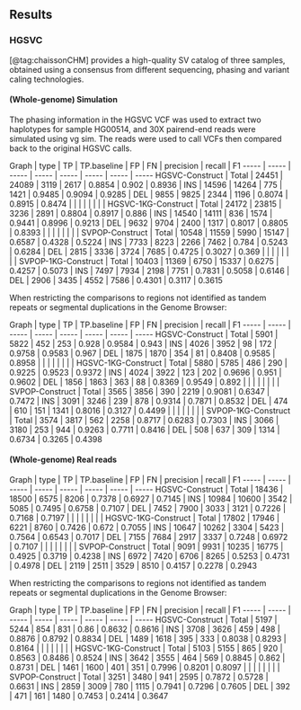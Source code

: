 ## Results

### HGSVC

[@tag:chaissonCHM] provides a high-quality SV catalog of three samples, obtained using a consensus from different sequencing, phasing and variant caling technologies. 



#### (Whole-genome) Simulation

The phasing information in the HGSVC VCF was used to extract two haplotypes for sample HG00514, and 30X pairend-end reads were simulated using vg sim.  The reads were used to call VCFs then compared back to the original HGSVC calls.

Graph | type | TP | TP.baseline | FP | FN | precision | recall | F1
----- | ----- | ----- | ----- | ----- | ----- | ----- | ----- 
HGSVC-Construct | Total | 24451 | 24089 | 3119 | 2617 | 0.8854 | 0.902 | 0.8936
 | INS | 14596 | 14264 | 775 | 1421 | 0.9485 | 0.9094 | 0.9285
 | DEL | 9855 | 9825 | 2344 | 1196 | 0.8074 | 0.8915 | 0.8474
 |  |  |  |  |  |  |  | 
HGSVC-1KG-Construct | Total | 24172 | 23815 | 3236 | 2891 | 0.8804 | 0.8917 | 0.886
 | INS | 14540 | 14111 | 836 | 1574 | 0.9441 | 0.8996 | 0.9213
 | DEL | 9632 | 9704 | 2400 | 1317 | 0.8017 | 0.8805 | 0.8393
 |  |  |  |  |  |  |  | 
SVPOP-Construct | Total | 10548 | 11559 | 5990 | 15147 | 0.6587 | 0.4328 | 0.5224
 | INS | 7733 | 8223 | 2266 | 7462 | 0.784 | 0.5243 | 0.6284
 | DEL | 2815 | 3336 | 3724 | 7685 | 0.4725 | 0.3027 | 0.369
 |  |  |  |  |  |  |  | 
SVPOP-1KG-Construct | Total | 10403 | 11369 | 6750 | 15337 | 0.6275 | 0.4257 | 0.5073
 | INS | 7497 | 7934 | 2198 | 7751 | 0.7831 | 0.5058 | 0.6146
 | DEL | 2906 | 3435 | 4552 | 7586 | 0.4301 | 0.3117 | 0.3615

When restricting the comparisons to regions not identified as tandem repeats or segmental duplications in the Genome Browser:

Graph | type | TP | TP.baseline | FP | FN | precision | recall | F1
----- | ----- | ----- | ----- | ----- | ----- | ----- | ----- 
HGSVC-Construct | Total | 5901 | 5822 | 452 | 253 | 0.928 | 0.9584 | 0.943
 | INS | 4026 | 3952 | 98 | 172 | 0.9758 | 0.9583 | 0.967
 | DEL | 1875 | 1870 | 354 | 81 | 0.8408 | 0.9585 | 0.8958
 |  |  |  |  |  |  |  | 
HGSVC-1KG-Construct | Total | 5880 | 5785 | 486 | 290 | 0.9225 | 0.9523 | 0.9372
 | INS | 4024 | 3922 | 123 | 202 | 0.9696 | 0.951 | 0.9602
 | DEL | 1856 | 1863 | 363 | 88 | 0.8369 | 0.9549 | 0.892
 |  |  |  |  |  |  |  | 
SVPOP-Construct | Total | 3565 | 3856 | 390 | 2219 | 0.9081 | 0.6347 | 0.7472
 | INS | 3091 | 3246 | 239 | 878 | 0.9314 | 0.7871 | 0.8532
 | DEL | 474 | 610 | 151 | 1341 | 0.8016 | 0.3127 | 0.4499
 |  |  |  |  |  |  |  | 
SVPOP-1KG-Construct | Total | 3574 | 3817 | 562 | 2258 | 0.8717 | 0.6283 | 0.7303
 | INS | 3066 | 3180 | 253 | 944 | 0.9263 | 0.7711 | 0.8416
 | DEL | 508 | 637 | 309 | 1314 | 0.6734 | 0.3265 | 0.4398

#### (Whole-genome) Real reads

Graph | type | TP | TP.baseline | FP | FN | precision | recall | F1
----- | ----- | ----- | ----- | ----- | ----- | ----- | ----- 
HGSVC-Construct | Total | 18436 | 18500 | 6575 | 8206 | 0.7378 | 0.6927 | 0.7145
 | INS | 10984 | 10600 | 3542 | 5085 | 0.7495 | 0.6758 | 0.7107
 | DEL | 7452 | 7900 | 3033 | 3121 | 0.7226 | 0.7168 | 0.7197
 |  |  |  |  |  |  |  | 
HGSVC-1KG-Construct | Total | 17802 | 17946 | 6221 | 8760 | 0.7426 | 0.672 | 0.7055
 | INS | 10647 | 10262 | 3304 | 5423 | 0.7564 | 0.6543 | 0.7017
 | DEL | 7155 | 7684 | 2917 | 3337 | 0.7248 | 0.6972 | 0.7107
 |  |  |  |  |  |  |  | 
SVPOP-Construct | Total | 9091 | 9931 | 10235 | 16775 | 0.4925 | 0.3719 | 0.4238
 | INS | 6972 | 7420 | 6706 | 8265 | 0.5253 | 0.4731 | 0.4978
 | DEL | 2119 | 2511 | 3529 | 8510 | 0.4157 | 0.2278 | 0.2943

When restricting the comparisons to regions not identified as tandem repeats or segmental duplications in the Genome Browser:

Graph | type | TP | TP.baseline | FP | FN | precision | recall | F1
----- | ----- | ----- | ----- | ----- | ----- | ----- | ----- 
HGSVC-Construct | Total | 5197 | 5244 | 854 | 831 | 0.86 | 0.8632 | 0.8616
 | INS | 3708 | 3626 | 459 | 498 | 0.8876 | 0.8792 | 0.8834
 | DEL | 1489 | 1618 | 395 | 333 | 0.8038 | 0.8293 | 0.8164
 |  |  |  |  |  |  |  | 
HGSVC-1KG-Construct | Total | 5103 | 5155 | 865 | 920 | 0.8563 | 0.8486 | 0.8524
 | INS | 3642 | 3555 | 464 | 569 | 0.8845 | 0.862 | 0.8731
 | DEL | 1461 | 1600 | 401 | 351 | 0.7996 | 0.8201 | 0.8097
 |  |  |  |  |  |  |  | 
SVPOP-Construct | Total | 3251 | 3480 | 941 | 2595 | 0.7872 | 0.5728 | 0.6631
 | INS | 2859 | 3009 | 780 | 1115 | 0.7941 | 0.7296 | 0.7605
 | DEL | 392 | 471 | 161 | 1480 | 0.7453 | 0.2414 | 0.3647








